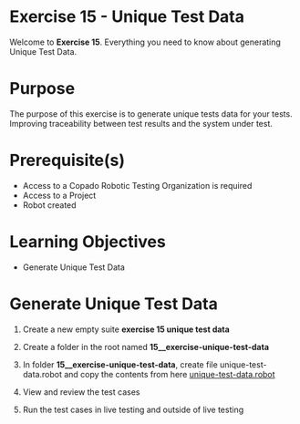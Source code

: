 # Exercise 15 - Unique Test Data

Welcome to **Exercise 15**. Everything you need to know about generating Unique Test Data.

# Purpose

The purpose of this exercise is to generate unique tests data for your tests. Improving traceability between test results and the system under test.

# Prerequisite(s)

- Access to a Copado Robotic Testing Organization is required
- Access to a Project
- Robot created

# Learning Objectives

- Generate Unique Test Data

# Generate Unique Test Data

1. Create a new empty suite **exercise 15 unique test data**

2. Create a folder in the root named **15__exercise-unique-test-data**

3. In folder **15__exercise-unique-test-data**, create file unique-test-data.robot and copy the contents from here [unique-test-data.robot](unique-test-data.robot)

4. View and review the test cases

5. Run the test cases in live testing and outside of live testing
